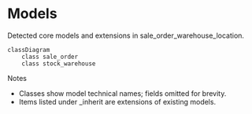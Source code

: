 # Models

Detected core models and extensions in sale_order_warehouse_location.

```mermaid
classDiagram
    class sale_order
    class stock_warehouse
```

Notes
- Classes show model technical names; fields omitted for brevity.
- Items listed under _inherit are extensions of existing models.
